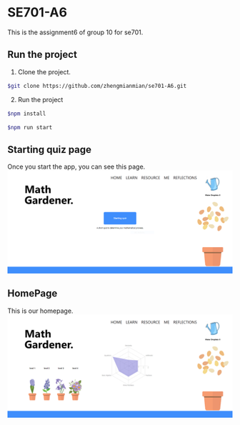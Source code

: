 # SE701-A6
This is the assignment6 of group 10 for se701.

## Run the project
1. Clone the project.
```bash
$git clone https://github.com/zhengmianmian/se701-A6.git
```
2. Run the project
```bash
$npm install
```
```bash
$npm run start
```
## Starting quiz page
Once you start the app, you can see this page.
![Starting Quiz Page](https://github.com/zhengmianmian/se701-A6/blob/main/public/image/startquiz.PNG)

## HomePage
This is our homepage.
![HomePage](https://github.com/zhengmianmian/se701-A6/blob/main/public/image/homepage.PNG)

